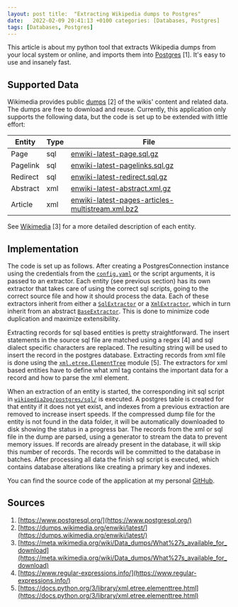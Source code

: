 ```yaml
---
layout: post title:  "Extracting Wikipedia dumps to Postgres"
date:   2022-02-09 20:41:13 +0100 categories: [Databases, Postgres]
tags: [Databases, Postgres]
--- 
```

This article is about my python tool that extracts Wikipedia dumps from your local system or online, and imports them
into [Postgres](https://www.postgresql.org/) [1]. It's easy to use and insanely fast.

## Supported Data

Wikimedia provides public [dumps](https://dumps.wikimedia.org/enwiki/latest/) [2] of the wikis' content and related
data. The dumps are free to download and reuse. Currently, this application only supports the following data, but the
code is set up to be extended with little effort:

| Entity     | Type | File                                                                                                                                          |
|------------|------|-----------------------------------------------------------------------------------------------------------------------------------------------|
| Page       | sql  | [enwiki-latest-page.sql.gz](http://dumps.wikimedia.org/enwiki/latest/enwiki-latest-page.sql.gz)                                               |
| Pagelink   | sql  | [enwiki-latest-pagelinks.sql.gz](http://dumps.wikimedia.org/enwiki/latest/enwiki-latest-pagelinks.sql.gz)                                     |                                                                                                  | Text        |
| Redirect   | sql  | [enwiki-latest-redirect.sql.gz](http://dumps.wikimedia.org/enwiki/latest/enwiki-latest-redirect.sql.gz)                                       |
| Abstract   | xml  | [enwiki-latest-abstract.xml.gz](http://dumps.wikimedia.org/enwiki/latest/enwiki-latest-abstract.xml.gz)                                       |
| Article    | xml  | [enwiki-latest-pages-articles-multistream.xml.bz2](http://dumps.wikimedia.org/enwiki/latest/enwiki-latest-pages-articles-multistream.xml.bz2) |

See [Wikimedia](https://meta.wikimedia.org/wiki/Data_dumps/What%27s_available_for_download) [3] for a more detailed
description of each entity.

## Implementation

The code is set up as follows. After creating a PostgresConnection instance using the credentials from the
[`config.yaml`](https://github.com/colinschepers/wikipedia2pg/blob/main/config.yaml) or the script arguments, it is
passed to an extractor. Each entity (see previous section) has its own extractor that takes care of using the correct
sql scripts, going to the correct source file and how it should process the data. Each of these extractors inherit from
either a
[`SqlExtractor`](https://github.com/colinschepers/wikipedia2pg/blob/main/wikipedia2pg/extractors/sql.py) or a
[`XmlExtractor`](https://github.com/colinschepers/wikipedia2pg/blob/main/wikipedia2pg/extractors/xml.py), which in turn
inherit from an abstract
[`BaseExtractor`](https://github.com/colinschepers/wikipedia2pg/blob/main/wikipedia2pg/extractors/__init__.py). This is
done to minimize code duplication and maximize extensibility.

Extracting records for sql based entities is pretty straightforward. The insert statements in the source sql file are
matched using a regex [4] and sql dialect specific characters are replaced. The resulting string will be used to insert
the record in the postgres database. Extracting records from xml file is done using the
[`xml.etree.ElementTree`](https://docs.python.org/3/library/xml.etree.elementtree.html) module [5]. The extractors for
xml based entities have to define what xml tag contains the important data for a record and how to parse the xml
element.

When an extraction of an entity is started, the corresponding init sql script in
[`wikipedia2pg/postgres/sql/`](https://github.com/colinschepers/wikipedia2pg/tree/main/wikipedia2pg/postgres/sql) is
executed. A postgres table is created for that entity if it does not yet exist, and indexes from a previous extraction
are removed to increase insert speeds. If the compressed dump file for the entity is not found in the data folder, it
will be automatically downloaded to disk showing the status in a progress bar. The records from the xml or sql file in
the dump are parsed, using a generator to stream the data to prevent memory issues. If records are already present in
the database, it will skip this number of records. The records will be committed to the database in batches. After
processing all data the finish sql script is executed, which contains database alterations like creating a primary key
and indexes.

You can find the source code of the application at my personal [GitHub](https://github.com/colinschepers/wikipedia2pg).

## Sources

1. [https://www.postgresql.org/](https://www.postgresql.org/)
2. [https://dumps.wikimedia.org/enwiki/latest/](https://dumps.wikimedia.org/enwiki/latest/)
3. [https://meta.wikimedia.org/wiki/Data_dumps/What%27s_available_for_download](https://meta.wikimedia.org/wiki/Data_dumps/What%27s_available_for_download)
4. [https://www.regular-expressions.info/](https://www.regular-expressions.info/)
5. [https://docs.python.org/3/library/xml.etree.elementtree.html](https://docs.python.org/3/library/xml.etree.elementtree.html)